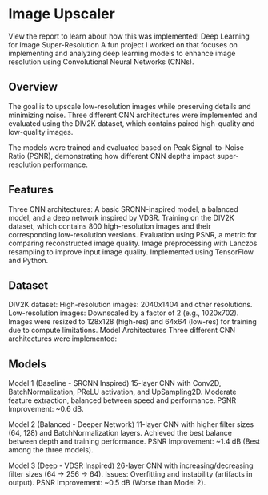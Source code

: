 # Image Upscaler
View the report to learn about how this was implemented!
Deep Learning for Image Super-Resolution
A fun project I worked on that focuses on implementing and analyzing deep learning models to enhance image resolution using Convolutional Neural Networks (CNNs).

## Overview
The goal is to upscale low-resolution images while preserving details and minimizing noise. Three different CNN architectures were implemented and evaluated using the DIV2K dataset, which contains paired high-quality and low-quality images.

The models were trained and evaluated based on Peak Signal-to-Noise Ratio (PSNR), demonstrating how different CNN depths impact super-resolution performance.

## Features
Three CNN architectures: A basic SRCNN-inspired model, a balanced model, and a deep network inspired by VDSR.
Training on the DIV2K dataset, which contains 800 high-resolution images and their corresponding low-resolution versions.
Evaluation using PSNR, a metric for comparing reconstructed image quality.
Image preprocessing with Lanczos resampling to improve input image quality.
Implemented using TensorFlow and Python.

## Dataset
DIV2K dataset:
High-resolution images: 2040x1404 and other resolutions.
Low-resolution images: Downscaled by a factor of 2 (e.g., 1020x702).
Images were resized to 128x128 (high-res) and 64x64 (low-res) for training due to compute limitations.
Model Architectures
Three different CNN architectures were implemented:

## Models
Model 1 (Baseline - SRCNN Inspired)
15-layer CNN with Conv2D, BatchNormalization, PReLU activation, and UpSampling2D.
Moderate feature extraction, balanced between speed and performance.
PSNR Improvement: ~0.6 dB.

Model 2 (Balanced - Deeper Network)
11-layer CNN with higher filter sizes (64, 128) and BatchNormalization layers.
Achieved the best balance between depth and training performance.
PSNR Improvement: ~1.4 dB (Best among the three models).

Model 3 (Deep - VDSR Inspired)
26-layer CNN with increasing/decreasing filter sizes (64 → 256 → 64).
Issues: Overfitting and instability (artifacts in output).
PSNR Improvement: ~0.5 dB (Worse than Model 2).
